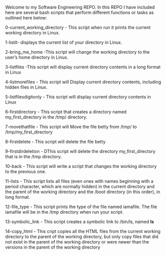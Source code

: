 Welcome to my Software Engineering REPO. In this REPO I have included here are several bash scripts that perform different functions or tasks as outlined here below:

0-current_working_directory - This script when run it prints the current working directory in Linux.

1-listit-  displays the current list of your directory in Linux.

2-bring_me_home -This script will change the working directory to the user’s home directory in Linux.

3-listfiles -This script will  display current directory contents in a long format in Linux

4-listmorefiles - This script will Display current directory contents, including hidden files in Linux.

5-listfilesdigitonly - This script will display current directory contents in Linux

6-firstdirectory - This script that creates a directory named my_first_directory in the /tmp/ directory.

7-movethatfile - This script will Move the file betty from /tmp/ to /tmp/my_first_directory

8-firstdelete - This script will delete the file betty

9-firstdirdeletion - DThis script will delete the directory my_first_directory that is in the /tmp directory.

10-back -  This script will write a script that changes the working directory to the previous one.

11-lists - This script lists all files (even ones with names beginning with a period character, which are normally hidden) in the current directory and the parent of the working directory and the /boot directory (in this order), in long format.

12-file_type - This script prints the type of the file named iamafile. The file iamafile will be in the /tmp directory when run your script.

13-symbolic_link - This script creates a symbolic link to /bin/ls, named __ls__

14-copy_html - This cript copies all the HTML files from the current working directory to the parent of the working directory, but only copy files that did not exist in the parent of the working directory or were newer than the versions in the parent of the working directory


